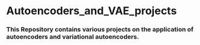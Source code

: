 # Autoencoders_and_VAE_projects

### This Repository contains various projects on the application of autoencoders and variational autoencoders.
